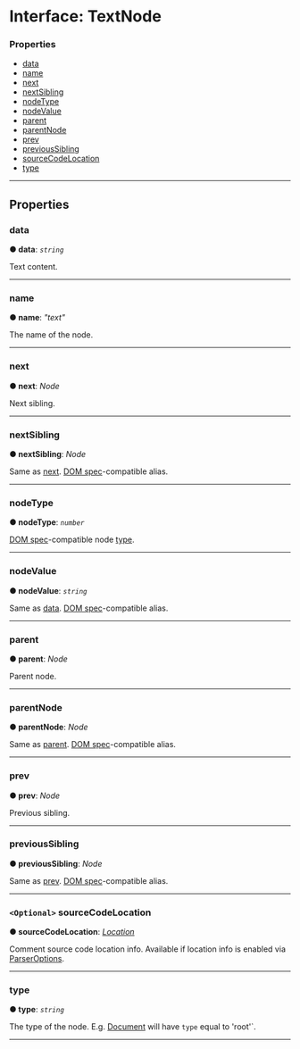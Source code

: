# Interface: TextNode

### Properties

* [data](#data)
* [name](#name)
* [next](#next)
* [nextSibling](#nextsibling)
* [nodeType](#nodetype)
* [nodeValue](#nodevalue)
* [parent](#parent)
* [parentNode](#parentnode)
* [prev](#prev)
* [previousSibling](#previoussibling)
* [sourceCodeLocation](#sourcecodelocation)
* [type](#type)

---

## Properties

<a id="data"></a>

###  data

**● data**: *`string`*

Text content.

___
<a id="name"></a>

###  name

**● name**: *"text"*

The name of the node.

___
<a id="next"></a>

###  next

**● next**: *Node*

Next sibling.

___
<a id="nextsibling"></a>

###  nextSibling

**● nextSibling**: *Node*

Same as [next](#next). [DOM spec](https://dom.spec.whatwg.org)-compatible alias.

___
<a id="nodetype"></a>

###  nodeType

**● nodeType**: *`number`*

[DOM spec](https://dom.spec.whatwg.org/#dom-node-nodetype)-compatible node [type](#type).

___
<a id="nodevalue"></a>

###  nodeValue

**● nodeValue**: *`string`*

Same as [data](#data). [DOM spec](https://dom.spec.whatwg.org)-compatible alias.

___
<a id="parent"></a>

###  parent

**● parent**: *Node*

Parent node.

___
<a id="parentnode"></a>

###  parentNode

**● parentNode**: *Node*

Same as [parent](#parent). [DOM spec](https://dom.spec.whatwg.org)-compatible alias.

___
<a id="prev"></a>

###  prev

**● prev**: *Node*

Previous sibling.

___
<a id="previoussibling"></a>

###  previousSibling

**● previousSibling**: *Node*

Same as [prev](#prev). [DOM spec](https://dom.spec.whatwg.org)-compatible alias.

___
<a id="sourcecodelocation"></a>

### `<Optional>` sourceCodeLocation

**● sourceCodeLocation**: *[Location](../../parse5/docs/location.md)*

Comment source code location info. Available if location info is enabled via [ParserOptions](../../parse5/docs/parser-options.md).

___
<a id="type"></a>

###  type

**● type**: *`string`*

The type of the node. E.g. [Document](document.md) will have `type` equal to 'root'`.

___

